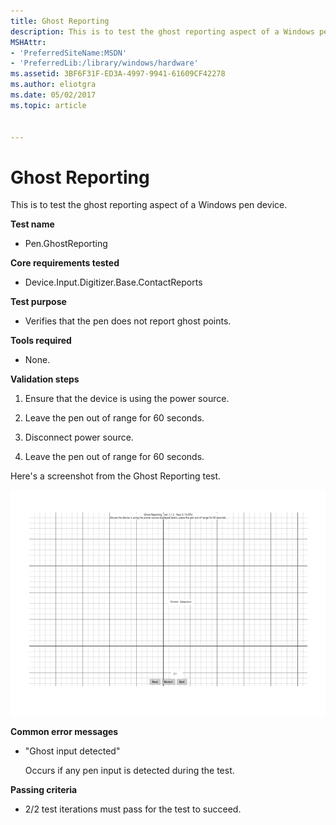```yaml
---
title: Ghost Reporting
description: This is to test the ghost reporting aspect of a Windows pen device.
MSHAttr:
- 'PreferredSiteName:MSDN'
- 'PreferredLib:/library/windows/hardware'
ms.assetid: 3BF6F31F-ED3A-4997-9941-61609CF42278
ms.author: eliotgra
ms.date: 05/02/2017
ms.topic: article


---
```


# Ghost Reporting


This is to test the ghost reporting aspect of a Windows pen device.

**Test name**

-   Pen.GhostReporting

**Core requirements tested**

-   Device.Input.Digitizer.Base.ContactReports

**Test purpose**

-   Verifies that the pen does not report ghost points.

**Tools required**

-   None.

**Validation steps**

1. Ensure that the device is using the power source.

2. Leave the pen out of range for 60 seconds.

3. Disconnect power source.

4. Leave the pen out of range for 60 seconds.

Here's a screenshot from the Ghost Reporting test.

![screenshot from the ghost reporting test for a windows pen device.](../images/pen-test-ghostrep.png)

**Common error messages**

-   "Ghost input detected"
    
    Occurs if any pen input is detected during the test.

**Passing criteria**

-   2/2 test iterations must pass for the test to succeed.
